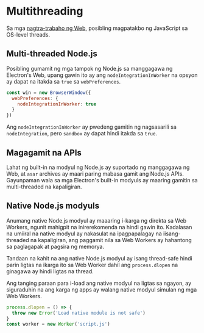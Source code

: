 # Multithreading

Sa mga [ nagtra-trabaho ng Web](https://developer.mozilla.org/en/docs/Web/API/Web_Workers_API/Using_web_workers), posibling magpatakbo ng JavaScript sa OS-level threads.

## Multi-threaded Node.js

Posibling gumamit ng mga tampok ng Node.js sa manggagawa ng Electron's Web, upang gawin ito ay ang `nodeIntegrationInWorker` na opsyon ay dapat na itakda sa `true` sa `webPreferences`.

```javascript
const win = new BrowserWindow({
  webPreferences: {
    nodeIntegrationInWorker: true
  }
})
```

Ang `nodeIntegrationInWorker` ay pwedeng gamitin ng nagsasarili sa `nodeIntegration`, pero `sandbox` ay dapat hindi itakda sa `true`.

## Magagamit na APIs

Lahat ng built-in na modyul ng Node.js ay suportado ng manggagawa ng Web, at `asar` archives ay maari paring mabasa gamit ang Node.js APIs. Gayunpaman wala sa mga Electron's built-in modyuls ay maaring gamitin sa multi-threaded na kapaligiran.

## Native Node.js modyuls

Anumang native Node.js modyul ay maaaring i-karga ng direkta sa Web Workers, ngunit mahigpit na inirerekomenda na hindi gawin ito. Kadalasan na umiiral na native modyul ay nakasulat na ipagpapalagay na iisang-threaded na kapaligiran, ang paggamit nila sa Web Workers ay hahantong sa paglagapak at pagsira ng memorya.

Tandaan na kahit na ang native Node.js modyul ay isang thread-safe hindi parin ligtas na ikarga ito sa Web Worker dahil ang `process.dlopen` na ginagawa ay hindi ligtas na thread.

Ang tanging paraan para i-load ang native modyul na ligtas sa ngayon, ay siguraduhin na ang karga ng apps ay walang native modyul simulan ng mga Web Workers.

```javascript
process.dlopen = () => {
  throw new Error('Load native module is not safe')
}
const worker = new Worker('script.js')
```

